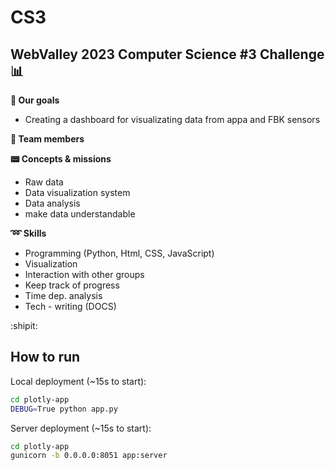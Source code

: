 # CS3

WebValley 2023 Computer Science #3 Challenge :bar_chart:
---
**:pushpin: Our goals**
- Creating a dashboard for visualizating data from appa and FBK sensors

**:man: Team members**

**:pager: Concepts & missions**
- Raw data
- Data visualization system
- Data analysis
- make data understandable

**:loop: Skills**
- Programming (Python, Html, CSS, JavaScript)
- Visualization
- Interaction with other groups
- Keep track of progress
- Time dep. analysis
- Tech - writing (DOCS)


:shipit:

## How to run

Local deployment (~15s to start):
```sh
cd plotly-app
DEBUG=True python app.py
```

Server deployment (~15s to start):
```sh
cd plotly-app
gunicorn -b 0.0.0.0:8051 app:server
```
